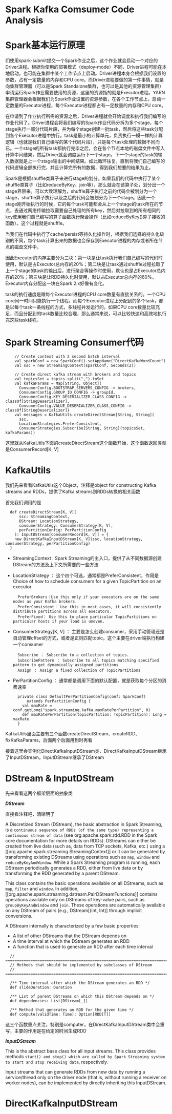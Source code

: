 # Spark Kafka Comsumer Code Analysis

# Spark基本运行原理

们使用spark-submit提交一个Spark作业之后，这个作业就会启动一个对应的Driver进程。根据你使用的部署模式（deploy-mode）不同，Driver进程可能在本地启动，也可能在集群中某个工作节点上启动。Driver进程本身会根据我们设置的参数，占有一定数量的内存和CPU core。而Driver进程要做的第一件事情，就是向集群管理器（可以是Spark Standalone集群，也可以是其他的资源管理集群）申请运行Spark作业需要使用的资源，这里的资源指的就是Executor进程。YARN集群管理器会根据我们为Spark作业设置的资源参数，在各个工作节点上，启动一定数量的Executor进程，每个Executor进程都占有一定数量的内存和CPU core。

在申请到了作业执行所需的资源之后，Driver进程就会开始调度和执行我们编写的作业代码了。Driver进程会将我们编写的Spark作业代码分拆为多个stage，每个stage执行一部分代码片段，并为每个stage创建一批task，然后将这些task分配到各个Executor进程中执行。task是最小的计算单元，负责执行一模一样的计算逻辑（也就是我们自己编写的某个代码片段），只是每个task处理的数据不同而已。一个stage的所有task都执行完毕之后，会在各个节点本地的磁盘文件中写入计算中间结果，然后Driver就会调度运行下一个stage。下一个stage的task的输入数据就是上一个stage输出的中间结果。如此循环往复，直到将我们自己编写的代码逻辑全部执行完，并且计算完所有的数据，得到我们想要的结果为止。

Spark是根据shuffle类算子来进行stage的划分。如果我们的代码中执行了某个shuffle类算子（比如reduceByKey、join等），那么就会在该算子处，划分出一个stage界限来。可以大致理解为，shuffle算子执行之前的代码会被划分为一个stage，shuffle算子执行以及之后的代码会被划分为下一个stage。因此一个stage刚开始执行的时候，它的每个task可能都会从上一个stage的task所在的节点，去通过网络传输拉取需要自己处理的所有key，然后对拉取到的所有相同的key使用我们自己编写的算子函数执行聚合操作（比如reduceByKey()算子接收的函数）。这个过程就是shuffle。

当我们在代码中执行了cache/persist等持久化操作时，根据我们选择的持久化级别的不同，每个task计算出来的数据也会保存到Executor进程的内存或者所在节点的磁盘文件中。

因此Executor的内存主要分为三块：第一块是让task执行我们自己编写的代码时使用，默认是占Executor总内存的20%；第二块是让task通过shuffle过程拉取了上一个stage的task的输出后，进行聚合等操作时使用，默认也是占Executor总内存的20%；第三块是让RDD持久化时使用，默认占Executor总内存的60%。Executor内存分配这一块在Spark 2.x好像有变化。

task的执行速度是跟每个Executor进程的CPU core数量有直接关系的。一个CPU core同一时间只能执行一个线程。而每个Executor进程上分配到的多个task，都是以每个task一条线程的方式，多线程并发运行的。如果CPU core数量比较充足，而且分配到的task数量比较合理，那么通常来说，可以比较快速和高效地执行完这些task线程。

# Spark Streaming Consumer代码

```
    // Create context with 2 second batch interval
    val sparkConf = new SparkConf().setAppName("DirectKafkaWordCount")
    val ssc = new StreamingContext(sparkConf, Seconds(2))

    // Create direct kafka stream with brokers and topics
    val topicsSet = topics.split(",").toSet
    val kafkaParams = Map[String, Object](
      ConsumerConfig.BOOTSTRAP_SERVERS_CONFIG -> brokers,
      ConsumerConfig.GROUP_ID_CONFIG -> groupId,
      ConsumerConfig.KEY_DESERIALIZER_CLASS_CONFIG -> classOf[StringDeserializer],
      ConsumerConfig.VALUE_DESERIALIZER_CLASS_CONFIG -> classOf[StringDeserializer])
    val messages = KafkaUtils.createDirectStream[String, String](
      ssc,
      LocationStrategies.PreferConsistent,
      ConsumerStrategies.Subscribe[String, String](topicsSet, kafkaParams))
```

这里就从KafkaUtils下面的createDirectStream这个函数开始，这个函数返回类型是ConsumerRecord[K, V]

# KafkaUtils

我们先来看看KafkaUtils这个Object，注释是object for constructing Kafka streams and RDDs，提供了Kafka streams到RDDs转换的相关函数

首先我们调用的是

```
  def createDirectStream[K, V](
      ssc: StreamingContext,
      DStream: LocationStrategy,
      consumerStrategy: ConsumerStrategy[K, V],
      perPartitionConfig: PerPartitionConfig
    ): InputDStream[ConsumerRecord[K, V]] = {
    new DirectKafkaInputDStream[K, V](ssc, locationStrategy, consumerStrategy, perPartitionConfig)
  }
```

* StreamingContext : Spark Streaming的主入口，提供了从不同数据源创建DStream的方法及上下文所需要的一些方法

* LocationStrategy ： 这个四个可选，通常都是PreferConsistent，作用是Choice of how to schedule consumers for a given TopicPartition on an executor.

        PreferBrokers：Use this only if your executors are on the same nodes as your Kafka brokers.
        PreferConsistent： Use this in most cases, it will consistently distribute partitions across all executors.
        PreferFixed： Use this to place particular TopicPartitions on particular hosts if your load is uneven.
    
* ConsumerStrategy[K, V] ： 主要是怎么创建consumer，采用手动管理还是自动管理offset的方式，或者是正则匹配topic，这个主要在driver端执行构建一个consumer

        Subscribe ： Subscribe to a collection of topics.
        SubscribePattern ： Subscribe to all topics matching specified pattern to get dynamically assigned partitions
        Assign ： Assign a fixed collection of TopicPartitions
    
* PerPartitionConfig ： 通常都是调用下面的默认配置，就是获取每个分区的消费速率

        private class DefaultPerPartitionConfig(conf: SparkConf)
            extends PerPartitionConfig {
          val maxRate = conf.getLong("spark.streaming.kafka.maxRatePerPartition", 0)
          def maxRatePerPartition(topicPartition: TopicPartition): Long = maxRate
        }

KafkaUtils里面主要有三个函数createDirectStream、createRDD、fixKafkaParams，后面两个后面用到时再看

接着这里会实例化DirectKafkaInputDStream类，DirectKafkaInputDStream继承了InputDStream，InputDStream继承了DStream

# DStream & InputDStream

先来看看这两个框架层面的抽象类

***DStream***

直接看注释吧，清晰明了

A Discretized Stream (DStream), the basic abstraction in Spark Streaming, is a `continuous
sequence of RDDs (of the same type) representing a continuous stream of data` (see
org.apache.spark.rdd.RDD in the Spark core documentation for more details on RDDs).
DStreams can either be created from live data (such as, data from TCP sockets, Kafka,
etc.) using a [[org.apache.spark.streaming.StreamingContext]] or it can be generated by
transforming existing DStreams using operations such as `map`,
`window` and `reduceByKeyAndWindow`. While a Spark Streaming program is running, each DStream
periodically generates a RDD, either from live data or by transforming the RDD generated by a
parent DStream.

This class contains the basic operations available on all DStreams, such as `map`, `filter` and
`window`. In addition, [[org.apache.spark.streaming.dstream.PairDStreamFunctions]] contains
operations available only on DStreams of key-value pairs, such as `groupByKeyAndWindow` and
`join`. These operations are automatically available on any DStream of pairs
(e.g., DStream[(Int, Int)] through implicit conversions.

A DStream internally is characterized by a few basic properties:
 - A list of other DStreams that the DStream depends on
 - A time interval at which the DStream generates an RDD
 - A function that is used to generate an RDD after each time interval

```
  // =======================================================================
  // Methods that should be implemented by subclasses of DStream
  // =======================================================================

  /** Time interval after which the DStream generates an RDD */
  def slideDuration: Duration

  /** List of parent DStreams on which this DStream depends on */
  def dependencies: List[DStream[_]]

  /** Method that generates an RDD for the given time */
  def compute(validTime: Time): Option[RDD[T]]
```

这三个函数重点关注，特别是computer，在DirectKafkaInputDStream类中会重写，主要的作用是在给定的时间生成RDD

***InputDStream***

This is the abstract base class for all input streams. This class provides methods
`start() and stop() which are called by Spark Streaming system to start and stop
receiving data`, respectively.

Input streams that can generate RDDs from new data by running a service/thread only on
the driver node (that is, without running a receiver on worker nodes), can be
implemented by directly inheriting this InputDStream.

# DirectKafkaInputDStream



























